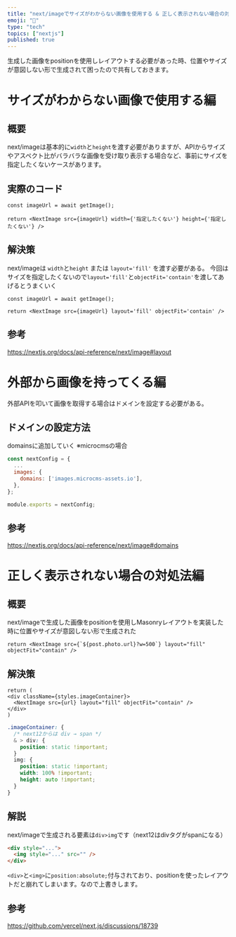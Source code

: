 ```yaml
---
title: "next/imageでサイズがわからない画像を使用する & 正しく表示されない場合の対処法"
emoji: "🗿"
type: "tech"
topics: ["nextjs"]
published: true
---
```


生成した画像をpositionを使用しレイアウトする必要があった時、位置やサイズが意図しない形で生成されて困ったので共有しておきます。

# サイズがわからない画像で使用する編
## 概要
next/imageは基本的に`width`と`height`を渡す必要がありますが、APIからサイズやアスペクト比がバラバラな画像を受け取り表示する場合など、事前にサイズを指定したくないケースがあります。

## 実際のコード
```tsx
const imageUrl = await getImage();

return <NextImage src={imageUrl} width={'指定したくない'} height={'指定したくない'} />
```

## 解決策
next/imageは `width`と`height` または `layout='fill'` を渡す必要がある。
今回はサイズを指定したくないので`layout='fill'`と`objectFit='contain'`を渡してあげるとうまくいく
```tsx
const imageUrl = await getImage();

return <NextImage src={imageUrl} layout='fill' objectFit='contain' />
```

## 参考
https://nextjs.org/docs/api-reference/next/image#layout

# 外部から画像を持ってくる編
外部APIを叩いて画像を取得する場合はドメインを設定する必要がある。

## ドメインの設定方法
domainsに追加していく
※microcmsの場合
```js:next.config.js
const nextConfig = {
  ...
  images: {
    domains: ['images.microcms-assets.io'],
  },
};

module.exports = nextConfig;
```

## 参考
https://nextjs.org/docs/api-reference/next/image#domains

# 正しく表示されない場合の対処法編
## 概要
next/imageで生成した画像をpositionを使用しMasonryレイアウトを実装した時に位置やサイズが意図しない形で生成された

```tsx
return <NextImage src={`${post.photo.url}?w=500`} layout="fill" objectFit="contain" />
```

## 解決策

```tsx:hoge.tsx
return (
<div className={styles.imageContainer}>
  <NextImage src={url} layout="fill" objectFit="contain" />
</div>
)
```

```scss:style.module.scss
.imageContainer: {
  /* next12からは div → span */
  & > div: {
    position: static !important;
  }
  img: {
    position: static !important;
    width: 100% !important;
    height: auto !important;
  }
}
```

## 解説
next/imageで生成される要素は`div>img`です（next12はdivタグがspanになる）
```html
<div style="...">
  <img style="..." src="" />
</div>
```

`<div>`と`<img>`に`position:absolute;`付与されており、positionを使ったレイアウトだと崩れてしまいます。なので上書きします。

## 参考
https://github.com/vercel/next.js/discussions/18739
